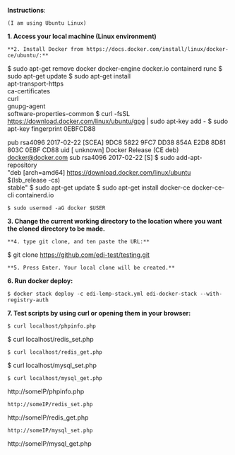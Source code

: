 **Instructions**:
```
(I am using Ubuntu Linux)
```
**1. Access your local machine (Linux environment)**
```
**2. Install Docker from https://docs.docker.com/install/linux/docker-ce/ubuntu/:** 
```
$ sudo apt-get remove docker docker-engine docker.io containerd runc
$ sudo apt-get update
$ sudo apt-get install \
    apt-transport-https \
    ca-certificates \
    curl \
    gnupg-agent \
    software-properties-common
$ curl -fsSL https://download.docker.com/linux/ubuntu/gpg | sudo apt-key add -
$ sudo apt-key fingerprint 0EBFCD88
    
pub   rsa4096 2017-02-22 [SCEA]
      9DC8 5822 9FC7 DD38 854A  E2D8 8D81 803C 0EBF CD88
uid           [ unknown] Docker Release (CE deb) <docker@docker.com>
sub   rsa4096 2017-02-22 [S]
$ sudo add-apt-repository \
   "deb [arch=amd64] https://download.docker.com/linux/ubuntu \
   $(lsb_release -cs) \
   stable"
$ sudo apt-get update
$ sudo apt-get install docker-ce docker-ce-cli containerd.io
```
$ sudo usermod -aG docker $USER
```
**3. Change the current working directory to the location where you want the cloned directory to be made.**
```
**4. type git clone, and ten paste the URL:** 
```
$ git clone https://github.com/edi-test/testing.git
```
**5. Press Enter. Your local clone will be created.**
```
**6. Run docker deploy:**
```
$ docker stack deploy -c edi-lemp-stack.yml edi-docker-stack --with-registry-auth
```
**7. Test scripts by using curl or opening them in your browser:**
```
$ curl localhost/phpinfo.php
```
$ curl localhost/redis_set.php
```
$ curl localhost/redis_get.php
```
$ curl localhost/mysql_set.php
```
$ curl localhost/mysql_get.php
```

http://someIP/phpinfo.php
```
http://someIP/redis_set.php
```
http://someIP/redis_get.php
```
http://someIP/mysql_set.php
```
http://someIP/mysql_get.php
```
